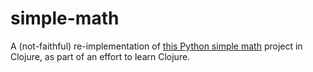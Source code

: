 # simple-math
A (not-faithful) re-implementation of [this Python simple math](https://github.com/waiyaki/time-capsule/blob/master/AIMath/AI_Math_DB_py3.py) project in Clojure, as part of an effort to learn Clojure.
